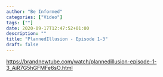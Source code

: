 ```yaml
---
author: "Be Informed"
categories: ["Video"]
tags: [""]
date: 2020-09-17T12:47:52+01:00
description: ""
title: "PlannedIllusion - Episode 1-3"
draft: false
---
```


https://brandnewtube.com/watch/plannedillusion-episode-1-3_AjR7G5hGFMFe6sO.html